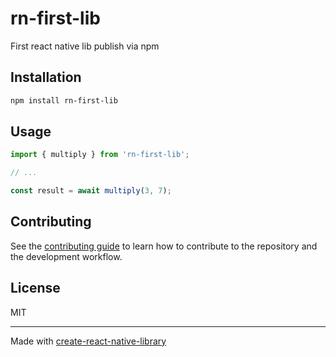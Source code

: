 # rn-first-lib

First react native lib publish via npm

## Installation

```sh
npm install rn-first-lib
```

## Usage


```js
import { multiply } from 'rn-first-lib';

// ...

const result = await multiply(3, 7);
```


## Contributing

See the [contributing guide](CONTRIBUTING.md) to learn how to contribute to the repository and the development workflow.

## License

MIT

---

Made with [create-react-native-library](https://github.com/callstack/react-native-builder-bob)
